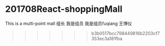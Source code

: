 # 201708React-shoppingMall
This is a multi-point mall
组长
我是组员
我是组员fuqiang
王博仪
>>>>>>> b3b0517bcc798449816b2203cf7353ec3a181fba
